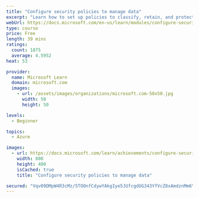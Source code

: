 ```yaml
---
title: "Configure security policies to manage data"
excerpt: "Learn how to set up policies to classify, retain, and protect your cloud-based data."
webUrl: https://docs.microsoft.com/en-us/learn/modules/configure-security-policies-to-manage-data/
type: course
price: Free
length: 39 mins
ratings:
  count: 1875
  average: 4.5952
heat: 53

provider:
  name: Microsoft Learn
  domain: microsoft.com
  images:
    - url: /assets/images/organizations/microsoft.com-50x50.jpg
      width: 50
      height: 50

levels:
  - Beginner

topics:
  - Azure

images:
  - url: https://docs.microsoft.com/learn/achievements/configure-security-policies-to-manage-data-social.png
    width: 800
    height: 400
    isCached: true
    title: "Configure security policies to manage data"

secured: "Vqv09DMpW4R3cMz/5TOOnfCdywYAkgIye5JUfcgdUG343YfVcZ8xAmdznMm6YgfBaLQRuMmrQaZnMb27p+zbWhkqClmXK27qa/LmZ/Nz/arsG68OAM/18eyMt9VaeY0ipi3/jnsh7Wzu08gjrJXjfuKzy7aIofqHcv5ojvfDaWfuzSlbEG4lVKZYO3I9E/OnXKFO9CuhONMOLroGNgHMmqksKZXcIcLfB2qd81ucOWz1rG6C6gZ6eUEAtNwzYP5XW2D5sx3PMfIMECvAwybJju/N52bfwujEBywH5XfzsirzF13rPQpeK/c++d4rQHKtzdNBqxfRWV+KQerRD93VF7D3vaVmaJH0/ya84dTnf2P+UMfF7nnaE5JJgtDdnpXXVM13svizbmAY2roqqrWvNCOrjjKHHtd74uP3/8d0R4U=;dTofNSLBIqYFQAkyqrZDlg=="
---
```


